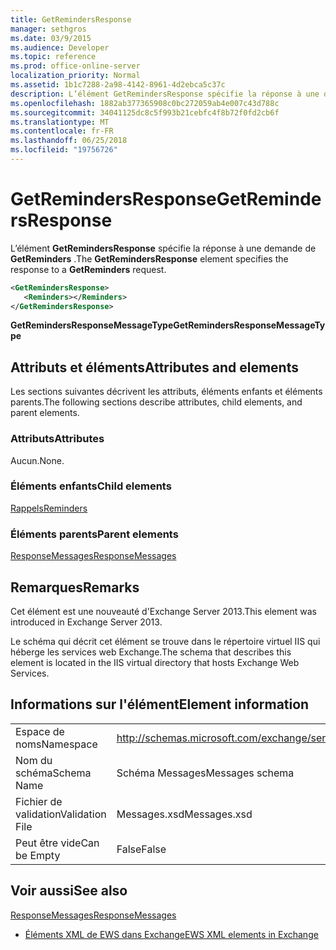 ```yaml
---
title: GetRemindersResponse
manager: sethgros
ms.date: 03/9/2015
ms.audience: Developer
ms.topic: reference
ms.prod: office-online-server
localization_priority: Normal
ms.assetid: 1b1c7288-2a98-4142-8961-4d2ebca5c37c
description: L’élément GetRemindersResponse spécifie la réponse à une demande de GetReminders.
ms.openlocfilehash: 1882ab377365908c0bc272059ab4e007c43d788c
ms.sourcegitcommit: 34041125dc8c5f993b21cebfc4f8b72f0fd2cb6f
ms.translationtype: MT
ms.contentlocale: fr-FR
ms.lasthandoff: 06/25/2018
ms.locfileid: "19756726"
---
```

# <a name="getremindersresponse"></a><span data-ttu-id="67fdd-103">GetRemindersResponse</span><span class="sxs-lookup"><span data-stu-id="67fdd-103">GetRemindersResponse</span></span>

<span data-ttu-id="67fdd-104">L’élément **GetRemindersResponse** spécifie la réponse à une demande de **GetReminders** .</span><span class="sxs-lookup"><span data-stu-id="67fdd-104">The **GetRemindersResponse** element specifies the response to a **GetReminders** request.</span></span> 
  
```XML
<GetRemindersResponse>
   <Reminders></Reminders>
</GetRemindersResponse>

```

 <span data-ttu-id="67fdd-105">**GetRemindersResponseMessageType**</span><span class="sxs-lookup"><span data-stu-id="67fdd-105">**GetRemindersResponseMessageType**</span></span>
## <a name="attributes-and-elements"></a><span data-ttu-id="67fdd-106">Attributs et éléments</span><span class="sxs-lookup"><span data-stu-id="67fdd-106">Attributes and elements</span></span>

<span data-ttu-id="67fdd-107">Les sections suivantes décrivent les attributs, éléments enfants et éléments parents.</span><span class="sxs-lookup"><span data-stu-id="67fdd-107">The following sections describe attributes, child elements, and parent elements.</span></span>
  
### <a name="attributes"></a><span data-ttu-id="67fdd-108">Attributs</span><span class="sxs-lookup"><span data-stu-id="67fdd-108">Attributes</span></span>

<span data-ttu-id="67fdd-109">Aucun.</span><span class="sxs-lookup"><span data-stu-id="67fdd-109">None.</span></span>
  
### <a name="child-elements"></a><span data-ttu-id="67fdd-110">Éléments enfants</span><span class="sxs-lookup"><span data-stu-id="67fdd-110">Child elements</span></span>

[<span data-ttu-id="67fdd-111">Rappels</span><span class="sxs-lookup"><span data-stu-id="67fdd-111">Reminders</span></span>](reminders.md)
  
### <a name="parent-elements"></a><span data-ttu-id="67fdd-112">Éléments parents</span><span class="sxs-lookup"><span data-stu-id="67fdd-112">Parent elements</span></span>

[<span data-ttu-id="67fdd-113">ResponseMessages</span><span class="sxs-lookup"><span data-stu-id="67fdd-113">ResponseMessages</span></span>](responsemessages.md)
  
## <a name="remarks"></a><span data-ttu-id="67fdd-114">Remarques</span><span class="sxs-lookup"><span data-stu-id="67fdd-114">Remarks</span></span>

<span data-ttu-id="67fdd-115">Cet élément est une nouveauté d'Exchange Server 2013.</span><span class="sxs-lookup"><span data-stu-id="67fdd-115">This element was introduced in Exchange Server 2013.</span></span>
  
<span data-ttu-id="67fdd-116">Le schéma qui décrit cet élément se trouve dans le répertoire virtuel IIS qui héberge les services web Exchange.</span><span class="sxs-lookup"><span data-stu-id="67fdd-116">The schema that describes this element is located in the IIS virtual directory that hosts Exchange Web Services.</span></span>
  
## <a name="element-information"></a><span data-ttu-id="67fdd-117">Informations sur l'élément</span><span class="sxs-lookup"><span data-stu-id="67fdd-117">Element information</span></span>

|||
|:-----|:-----|
|<span data-ttu-id="67fdd-118">Espace de noms</span><span class="sxs-lookup"><span data-stu-id="67fdd-118">Namespace</span></span>  <br/> |http://schemas.microsoft.com/exchange/services/2006/messages  <br/> |
|<span data-ttu-id="67fdd-119">Nom du schéma</span><span class="sxs-lookup"><span data-stu-id="67fdd-119">Schema Name</span></span>  <br/> |<span data-ttu-id="67fdd-120">Schéma Messages</span><span class="sxs-lookup"><span data-stu-id="67fdd-120">Messages schema</span></span>  <br/> |
|<span data-ttu-id="67fdd-121">Fichier de validation</span><span class="sxs-lookup"><span data-stu-id="67fdd-121">Validation File</span></span>  <br/> |<span data-ttu-id="67fdd-122">Messages.xsd</span><span class="sxs-lookup"><span data-stu-id="67fdd-122">Messages.xsd</span></span>  <br/> |
|<span data-ttu-id="67fdd-123">Peut être vide</span><span class="sxs-lookup"><span data-stu-id="67fdd-123">Can be Empty</span></span>  <br/> |<span data-ttu-id="67fdd-124">False</span><span class="sxs-lookup"><span data-stu-id="67fdd-124">False</span></span>  <br/> |
   
## <a name="see-also"></a><span data-ttu-id="67fdd-125">Voir aussi</span><span class="sxs-lookup"><span data-stu-id="67fdd-125">See also</span></span>



[<span data-ttu-id="67fdd-126">ResponseMessages</span><span class="sxs-lookup"><span data-stu-id="67fdd-126">ResponseMessages</span></span>](responsemessages.md)


- [<span data-ttu-id="67fdd-127">Éléments XML de EWS dans Exchange</span><span class="sxs-lookup"><span data-stu-id="67fdd-127">EWS XML elements in Exchange</span></span>](ews-xml-elements-in-exchange.md)

